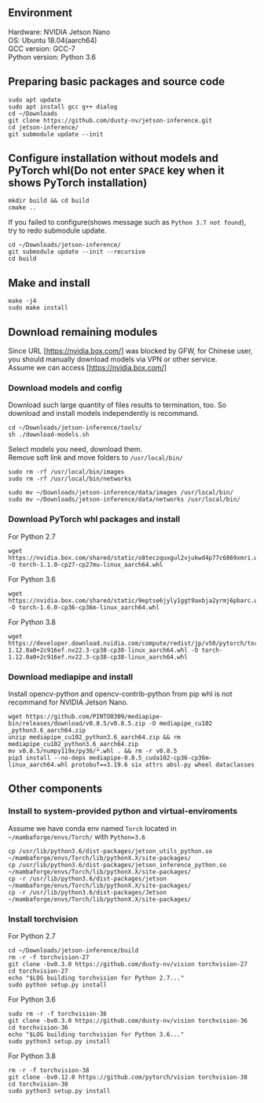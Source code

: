 ## Environment
Hardware: NVIDIA Jetson Nano<br>
OS: Ubuntu 18.04(aarch64)<br>
GCC version: GCC-7<br>
Python version: Python 3.6<br>

## Preparing basic packages and source code
```
sudo apt update
sudo apt install gcc g++ dialog
cd ~/Downloads
git clone https://github.com/dusty-nv/jetson-inference.git
cd jetson-inference/
git submodule update --init
```

## Configure installation without models and PyTorch whl(Do not enter `SPACE` key when it shows PyTorch installation)
```
mkdir build && cd build
cmake ..
```
If you failed to configure(shows message such as `Python 3.7 not found`), try to redo submodule update.
```
cd ~/Downloads/jetson-inference/
git submodule update --init --recursive
cd build
```

## Make and install
```
make -j4
sudo make install
```

## Download remaining modules
Since URL [https://nvidia.box.com/] was blocked by GFW, for Chinese user, you should manually download models via VPN or other service.<br>
Assume we can access [https://nvidia.box.com/]
### Download models and config
Download such large quantity of files results to termination, too. So download and install models independently is recommand.
```
cd ~/Downloads/jetson-inference/tools/
sh ./download-models.sh
```
Select models you need, download them.<br>
Remove soft link and move folders to `/usr/local/bin/`
```
sudo rm -rf /usr/local/bin/images
sudo rm -rf /usr/local/bin/networks

sudo mv ~/Downloads/jetson-inference/data/images /usr/local/bin/
sudo mv ~/Downloads/jetson-inference/data/networks /usr/local/bin/
```

### Download PyTorch whl packages and install
For Python 2.7
```
wget https://nvidia.box.com/shared/static/o8teczquxgul2vjukwd4p77c6869xmri.whl -O torch-1.1.0-cp27-cp27mu-linux_aarch64.whl
```

For Python 3.6
```
wget https://nvidia.box.com/shared/static/9eptse6jyly1ggt9axbja2yrmj6pbarc.whl -O torch-1.6.0-cp36-cp36m-linux_aarch64.whl
```

For Python 3.8
```
wget https://developer.download.nvidia.com/compute/redist/jp/v50/pytorch/torch-1.12.0a0+2c916ef.nv22.3-cp38-cp38-linux_aarch64.whl -O torch-1.12.0a0+2c916ef.nv22.3-cp38-cp38-linux_aarch64.whl
```

### Download mediapipe and install
Install opencv-python and opencv-contrib-python from pip whl is not recommand for NVIDIA Jetson Nano.
```
wget https://github.com/PINTO0309/mediapipe-bin/releases/download/v0.8.5/v0.8.5.zip -O mediapipe_cu102
_python3.6_aarch64.zip
unzip mediapipe_cu102_python3.6_aarch64.zip && rm mediapipe_cu102_python3.6_aarch64.zip
mv v0.8.5/numpy119x/py36/*.whl . && rm -r v0.8.5
pip3 install --no-deps mediapipe-0.8.5_cuda102-cp36-cp36m-linux_aarch64.whl protobuf==3.19.6 six attrs absl-py wheel dataclasses
```

## Other components
### Install to system-provided python and virtual-enviroments
Assume we have conda env named `Torch` located in `~/mambaforge/envs/Torch/` with `Python=3.6`
```
cp /usr/lib/python3.6/dist-packages/jetson_utils_python.so ~/mambaforge/envs/Torch/lib/pythonX.X/site-packages/
cp /usr/lib/python3.6/dist-packages/jetson_inference_python.so ~/mambaforge/envs/Torch/lib/pythonX.X/site-packages/
cp -r /usr/lib/python3.6/dist-packages/jetson ~/mambaforge/envs/Torch/lib/pythonX.X/site-packages/
cp -r /usr/lib/python3.6/dist-packages/Jetson ~/mambaforge/envs/Torch/lib/pythonX.X/site-packages/
```
### Install torchvision

For Python 2.7
```
cd ~/Downloads/jetson-inference/build
rm -r -f torchvision-27
git clone -bv0.3.0 https://github.com/dusty-nv/vision torchvision-27
cd torchvision-27
echo "$LOG building torchvision for Python 2.7..."
sudo python setup.py install
```

For Python 3.6
```
sudo rm -r -f torchvision-36
git clone -bv0.3.0 https://github.com/dusty-nv/vision torchvision-36
cd torchvision-36
echo "$LOG building torchvision for Python 3.6..."
sudo python3 setup.py install
```

For Python 3.8
```
rm -r -f torchvision-38
git clone -bv0.12.0 https://github.com/pytorch/vision torchvision-38
cd torchvision-38
sudo python3 setup.py install
```

